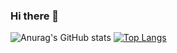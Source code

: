### Hi there 👋

![Anurag's GitHub stats](https://github-readme-stats.vercel.app/api?username=nomelancholy&show_icons=true&theme=transparent) [![Top Langs](https://github-readme-stats.vercel.app/api/top-langs/?username=nomelancholy)](https://github.com/anuraghazra/github-readme-stats)

<!--
**nomelancholy/nomelancholy** is a ✨ _special_ ✨ repository because its `README.md` (this file) appears on your GitHub profile.

Here are some ideas to get you started:

- 🔭 I’m currently working on ...
- 🌱 I’m currently learning ...
- 👯 I’m looking to collaborate on ...
- 🤔 I’m looking for help with ...
- 💬 Ask me about ...
- 📫 How to reach me: ...
- 😄 Pronouns: ...
- ⚡ Fun fact: ...
-->
